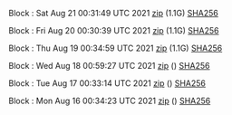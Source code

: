Block [](https://testnet-insight.dashevo.org/insight/block/): Sat Aug 21 00:31:49 UTC 2021 [zip](https://dash-bootstrap.ams3.digitaloceanspaces.com/testnet/2021-08-21/bootstrap.dat.zip) (1.1G) [SHA256](https://dash-bootstrap.ams3.digitaloceanspaces.com/testnet/2021-08-21/sha256.txt)

Block [](https://testnet-insight.dashevo.org/insight/block/): Fri Aug 20 00:30:39 UTC 2021 [zip](https://dash-bootstrap.ams3.digitaloceanspaces.com/testnet/2021-08-20/bootstrap.dat.zip) (1.1G) [SHA256](https://dash-bootstrap.ams3.digitaloceanspaces.com/testnet/2021-08-20/sha256.txt)

Block [](https://testnet-insight.dashevo.org/insight/block/): Thu Aug 19 00:34:59 UTC 2021 [zip](https://dash-bootstrap.ams3.digitaloceanspaces.com/testnet/2021-08-19/bootstrap.dat.zip) (1.1G) [SHA256](https://dash-bootstrap.ams3.digitaloceanspaces.com/testnet/2021-08-19/sha256.txt)

Block [](https://testnet-insight.dashevo.org/insight/block/): Wed Aug 18 00:59:27 UTC 2021 [zip](https://dash-bootstrap.ams3.digitaloceanspaces.com/testnet/2021-08-18/bootstrap.dat.zip) () [SHA256](https://dash-bootstrap.ams3.digitaloceanspaces.com/testnet/2021-08-18/sha256.txt)

Block [](https://testnet-insight.dashevo.org/insight/block/): Tue Aug 17 00:33:14 UTC 2021 [zip](https://dash-bootstrap.ams3.digitaloceanspaces.com/testnet/2021-08-17/bootstrap.dat.zip) () [SHA256](https://dash-bootstrap.ams3.digitaloceanspaces.com/testnet/2021-08-17/sha256.txt)

Block [](https://testnet-insight.dashevo.org/insight/block/): Mon Aug 16 00:34:23 UTC 2021 [zip](https://dash-bootstrap.ams3.digitaloceanspaces.com/testnet/2021-08-16/bootstrap.dat.zip) () [SHA256](https://dash-bootstrap.ams3.digitaloceanspaces.com/testnet/2021-08-16/sha256.txt)
